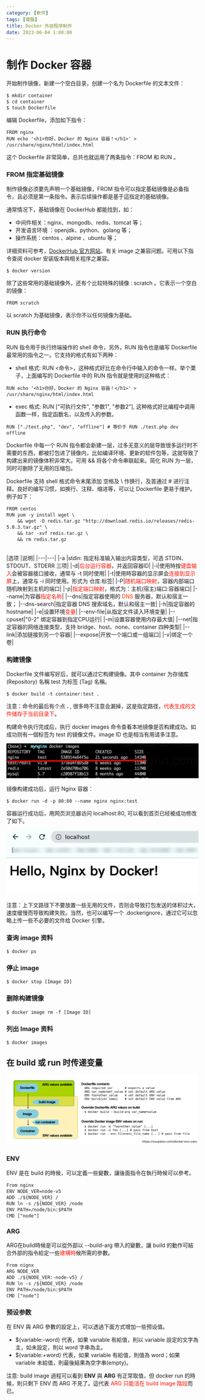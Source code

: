 ```yaml
---
category: [軟件]
tags: [電腦]
title: Docker 外挂程序制作
date: 2023-06-04 1:00:00
---
```


<style>
  table {
    width: 100%
    }
  td {
    vertical-align: center;
    text-align: center;
  }
  table.inputT{
    margin: 10px;
    width: auto;
    margin-left: auto;
    margin-right: auto;
    border: none;
  }
  input{
    text-align: center;
    padding: 0px 10px;
  }
  iframe{
    width: 100%;
    display: block;
    border-style:none;
    overflow:hidden;
  }
</style>

# 制作 Docker 容器

开始制作镜像，新建一个空白目录，创建一个名为 Dockerfile 的文本文件：

```
$ mkdir container
$ cd container
$ touch Dockerfile
```

编辑 Dockerfile，添加如下指令：

```
FROM nginx
RUN echo '<h1>你好，Docker 的 Nginx 容器！</h1>' > /usr/share/nginx/html/index.html
```

这个 Dockerfile 非常简单，总共也就运用了两条指令：FROM 和 RUN 。

### FROM 指定基础镜像

制作镜像必须要先声明一个基础镜像，FROM 指令可以指定基础镜像是必备指令，且必须是第一条指令。表示后续操作都是基于這指定的基础镜像。

通常情况下，基础镜像在 DockerHub 都能找到，如：

- 中间件相关：nginx、mongodb、redis、tomcat 等；
- 开发语言环境 ：openjdk、python、golang 等；
- 操作系统：centos 、alpine 、ubuntu 等；

详细资料可参考，[DockerHub 官方网站](https://hub.docker.com/search?q=)。有关 image 之兼容问题。可用以下指令查阅 docker 安装版本與相关程序之兼容。

```
$ docker version
```

除了这些常用的基础镜像外，还有个比较特殊的镜像 : scratch 。它表示一个空白的镜像：

```
FROM scratch
```

以 scratch 为基础镜像，表示你不以任何镜像为基础。


### RUN 执行命令

RUN 指令用于执行终端操作的 shell 命令，另外，RUN 指令也是编写 Dockerfile 最常用的指令之一。它支持的格式有如下两种：

- shell 格式: RUN <命令>，这种格式好比在命令行中输入的命令一样。举个栗子，上面编写的 Dockerfile 中的 RUN 指令就是使用的这种格式：

```
RUN echo '<h1>你好，Docker 的 Nginx 容器！</h1>' > /usr/share/nginx/html/index.html
```
- exec 格式: RUN ["可执行文件", "参数1", "参数2"], 这种格式好比编程中调用函数一样，指定函数名，以及传入的参数。

```
RUN ["./test.php", "dev", "offline"] # 等价于 RUN ./test.php dev offline
```

Dockerfile 中每一个 RUN 指令都会新建一层，过多无意义的层导致很多运行时不需要的东西，都被打包进了镜像内，比如编译环境、更新的软件包等，这就导致了构建出来的镜像体积非常大。可用 && 将各个命令串联起来。简化 RUN 为一层，同时可删除了无用的压缩包。

Dockerfile 支持 shell 格式命令末尾添加 空格及 \ 作换行，及首通过 # 进行注释。良好的编写习惯，如换行、注释、缩进等，可以让 Dockerfile 更易于维护。例子如下：


```
FROM centos
RUN yum -y install wget \
    && wget -O redis.tar.gz "http://download.redis.io/releases/redis-5.0.3.tar.gz" \
    && tar -xvf redis.tar.gz \
    && rm redis.tar.gz
```
<br/>
|选项 |说明|
|---|---|
|-a |stdin: 指定标准输入输出内容类型，可选 STDIN、STDOUT、STDERR 三项|
|-d|<font color="#FF1000">后台运行容器</font>，并返回容器ID|
|-i|使用時按<font color="#FF1000">键盘输入</font>会被容器接口接收，通常与 -t 同时使用|
|-t|使用時容器的显示屏会<font color="#FF1000">连接到显示屏</font>上，通常与 -i 同时使用。形式为 仓库:标签|
|-P|<font color="#FF1000">随机端口映射</font>，容器内部端口随机映射到主机的端口|
|-p|<font color="#FF1000">指定端口映射</font>，格式为：主机(宿主)端口:容器端口|
|--name|为容器<font color="#FF1000">指定名称</font>|
|--dns|指定容器使用的 <font color="#FF2F00">DNS</font> 服务器，默认和宿主一致；
|--dns-search|指定容器 DNS 搜索域名，默认和宿主一致|
|-h|指定容器的 hostname|
|-e|设置环境<font color="#FF1000">变量</font>|
|--env-file|从指定文件读入环境变量|
|--cpuset|"0-2" 绑定容器到指定CPU运行|
|-m|设置容器使用内存最大值|
|--net|指定容器的网络连接类型，支持 bridge、host、none、container 四种类型|
|--link|添加链接到另一个容器|
|--expose|开放一个端口或一组端口|
|-v|绑定一个卷|



### 构建镜像

Dockerfile 文件编写好后，就可以通过它构建镜像。其中 container 为存储库 (Repository) 名稱 test 为标签 (Tag) 名稱。


```
$ docker build -t container:test .
```

注意：命令的最后有个点 **.** , 很多時不注意会漏掉，这是指定路径，<font color="#FF1000">代表生成的文件储存于当前目录下</font>。

构建命令执行完成后，执行 docker images 命令查看本地镜像是否构建成功。如成功则有一個标签为 test 的镜像文件。image ID 也是相当有用请多注意。


![docker](../assets/img/linux/docker.jpg)


镜像构建成功后，运行 Nginx 容器：

```
$ docker run -d -p 80:80 --name nginx nginx:test
```

容器运行成功后，用网页浏览器访问 localhost:80, 可以看到首页已经被成功修改了如下。


![docker 1](../assets/img/linux/docker1.jpg)


注意：上下文路径下不要放置一些无用的文件，否则会导致打包发送的体积过大，速度缓慢而导致构建失败。当然，也可以编写一个 .dockerignore，通过它可以忽略上传一些不必要的文件给 Docker 引擎。

### 查询 image 资料 

```
$ docker ps
```

### 停止 image

```
$ docker stop [Image ID]
```

### 删除构建镜像

```
$ docker image rm -f [Image ID]
```

### 列出 Image 资料

```
$ docker images
```

## 在 build 或 run 时传递变量


![docker 1](../assets/img/linux/docker_env.png)


### ENV

ENV 是在 build 的時候，可以定義一些變數，讓後面指令在執行時候可以參考。


```
From nginx
ENV NODE_VER=node-v5
ADD ./${NODE_VER} /
RUN ln -s /${NODE_VER} /node
ENV PATH=/node/bin:$PATH
CMD ["node"]
```

### ARG

ARG在build時候是可以從外部以 --build-arg 帶入的變數，讓 build 的動作可結合外部的指令給定一些<font color="#FF1000">建構時</font>候所需的參數。


```
From nignx
ARG NODE_VER
ADD ./${NODE_VER:-node-v5} /
RUN ln -s /${NODE_VER} /node
ENV PATH=/node/bin:$PATH
CMD ["node"]
```

### 预设参数

在 ENV 與 ARG 參數的設定上，可以透過下面方式增加一些预设值。

 - ${variable:-word} 代表，如果 variable 有給值，則以 variable 設定的文字為主，如未設定，則以 word 字串為主。
 - ${variable:+word} 代表，如果 variable 有給值，則值為 word；如果 variable 未給值，則最後結果為空字串(empty)。


注意: build image 過程可以看到 **ENV** 與 **ARG** 有正常取值，但 docker run 的時候，則只剩下 ENV 而 ARG 不見了。這代表 <font color="#FF1000">ARG 只能活在 build image 階段</font>而已。